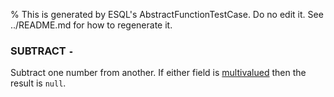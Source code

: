 % This is generated by ESQL's AbstractFunctionTestCase. Do no edit it. See ../README.md for how to regenerate it.

### SUBTRACT `-`
Subtract one number from another. If either field is [multivalued](https://www.elastic.co/docs/reference/query-languages/esql/esql-multivalued-fields) then the result is `null`.
